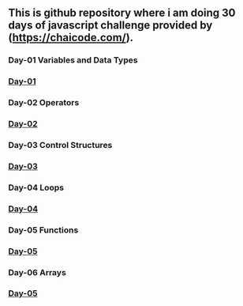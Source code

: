 ## This is github repository where i am doing 30 days of javascript challenge provided by (https://chaicode.com/).

### Day-01 Variables and Data Types
### [Day-01](./01_variable_data_types/index.js)

### Day-02 Operators
### [Day-02](./02_operators/index.js)

### Day-03 Control Structures
### [Day-03](./03_control_structures/index.js)

### Day-04 Loops
### [Day-04](./04_loops/index.js)

### Day-05 Functions
### [Day-05](./05_functions/index.js)

### Day-06 Arrays
### [Day-05](./06_arrays/index.js)
